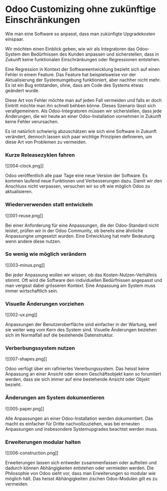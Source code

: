 # Odoo Customizing ohne zukünftige Einschränkungen
Wie man eine Software so anpasst,  dass man zukünfigte Upgradekosten einspaar.

Wir möchten einen Einblick geben, wie wir als Integratoren das Odoo-System den Bedürfnissen des Kunden anpassen und sicherstellen, dass in Zukunft keine funktionalen Einschränkungen oder Regressionen entstehen.

Eine Regression in Kontext der Softwareentwicklung bezieht sich auf einen Fehler in einem Feature. Das Feature hat beispielsweise vor der Aktualisierung der Systemumgebung funktioniert, aber nachher nicht mehr. Es ist ein Bug entstanden, ohne, dass am Code des Systems etwas geändert wurde.

Diese Art von Fehler möchte man auf jeden Fall vermeiden und falls er doch Eintritt möchte man ihn schnell behben könne. Dieses Szenario lässt sich verallgemeinern. Als Odoo-Integratoren müssen wir sicherstellen, dass jede Änderungen, die wir heute an einer Odoo-Installation vornehmen in Zukunft keine Fehler verursachen.

Es ist natürlich schwierig abzuschätzen wie sich eine Software in Zukunft verändert, dennoch lassen sich paar wichtige Prinzipien definieren, um diese Art von Problemen zu vermeiden.

### Kurze Releasezyklen fahren

![[004-clock.png]]

Odoo veröffentlich alle paar Tage eine neue Version der Software. Es kommen laufend neue Funktionen und Verbesserungen dazu. Damit wir den Anschluss nicht verpassen, versuchen wir so oft wie möglich Odoo zu aktualisieren.

### Wiederverwenden statt entwickeln

![[001-reuse.png]]

Bei einer Anforderung für eine Anpassungen, die der Odoo-Standard nicht leistet, prüfen wir in der Odoo Community, ob bereits eine ähnliche Anpassungne umgesetzt wurden. Eine Entwicklung hat mehr Bedeutung wenn andere diese nutzen.

### So wenig wie möglich verändern

![[003-minus.png]]

Bei jeder Anpassung wollen wir wissen, ob das Kosten-Nutzen-Verhältnis stimmt. Oft wird die Software den individuellen Bedürfnissen angepasst und man vergisst dabei grösseren Kontext. Eine Anpassung am System muss immer wirtschaftlich sein.

### Visuelle Änderungen vorziehen

![[002-ux.png]]

Anpassungen der Benutzeroberfläche sind einfacher in der Wartung, weil sie weiter weg vom Kern des System sind. Visuelle Änderungen beziehen sich im Normalfall auf die bestehende Datenstruktur.

### Verberbungssystem nutzen

![[007-shapes.png]]

Odoo verfügt über ein rafiniertes Vererbungssystem. Das heisst keine Anpassung an einer Ansicht oder einem Geschäftsobjekt kann so forumliert werden, dass sie sich immer auf eine bestehende Ansicht oder Objekt bezieht.

### Änderungen am System dokumentieren

![[005-paper.png]]

Alle Anpassungen an einer Odoo-Installation werden dokumentiert. Das macht es einfacher für Dritte nachvollzuziehen, was bei erneuten Anpassungen und insbesondere Systemupgrades beachtet werden muss.

### Erweiterungen modular halten

![[006-construction.png]]

Erweiterungen lassen sich entweder zusammenfassen oder aufteilen und dadurch können Abhängigkeiten entstehen oder vermieden werden. Die Philosophie von Odoo sieht vor, dass man Erweiterungen so modular wie möglich hält. Das heisst Abhängigkeiten zischen Odoo-Modulen gilt es zu vermeiden.